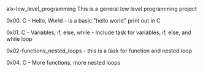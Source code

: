 alx-low_level_programming
This  is a general low level programming project

0x00. C - Hello, World - is a basic "hello world" print out in C

0x01. C - Variables, if, else, while - Include task for variables, if, else, and while loop

0x02-functions_nested_loops - this is a task for function and nested loop

0x04. C - More functions, more nested loops
